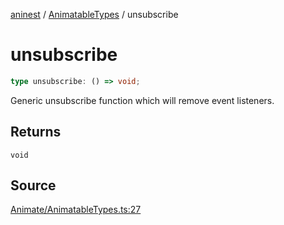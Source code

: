 [aninest](../../index.md) / [AnimatableTypes](../index.md) / unsubscribe

# unsubscribe

```ts
type unsubscribe: () => void;
```

Generic unsubscribe function which will remove event listeners.

## Returns

`void`

## Source

[Animate/AnimatableTypes.ts:27](https://github.com/zphrs/aninest/blob/60918f7/src/Animate/AnimatableTypes.ts#L27)
